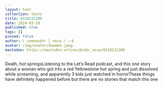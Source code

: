 ```yaml
---
layout: toot
collection: toots
title: 0310121300
date: 2024-03-10
published: true
tags: []
pinned: false
author: ⸸ commander ░ nova ⸸ :~$
avatar: /img/avatar/daemon.jpeg
mastodon: https://mastodon.online/@cmdr_nova/0310121300
---
```


Death, hot springsListening to the Let’s Read podcast, and this one story about a woman who got into a red Yellowstone hot spring and just dissolved while screaming, and apparently 3 kids just watched in horrorThese things have definitely happened before but there are no stories that match this one
